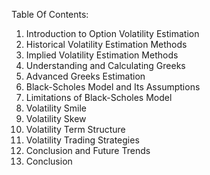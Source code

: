 Table Of Contents:

1. Introduction to Option Volatility Estimation 
2. Historical Volatility Estimation Methods 
3. Implied Volatility Estimation Methods 
4. Understanding and Calculating Greeks 
5. Advanced Greeks Estimation 
6. Black-Scholes Model and Its Assumptions 
7. Limitations of Black-Scholes Model 
8. Volatility Smile 
9. Volatility Skew 
10. Volatility Term Structure 
11. Volatility Trading Strategies 
12. Conclusion and Future Trends
13. Conclusion